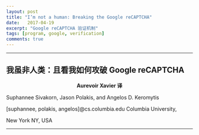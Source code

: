 ```yaml
---
layout: post
title: "I’m not a human: Breaking the Google reCAPTCHA"
date:   2017-04-19
excerpt: "Google reCAPTCHA 验证机制"
tags: [program, google, verification]
comments: true
---
```


---

<h2 style="align=center">我虽非人类：且看我如何攻破 Google reCAPTCHA</h2>

<center><strong>Aurevoir Xavier 译</strong></center>

Suphannee Sivakorn, Jason Polakis, and Angelos D. Keromytis

[suphannee, polakis, angelos]@cs.columbia.edu Columbia University, 

New York NY, USA

---

